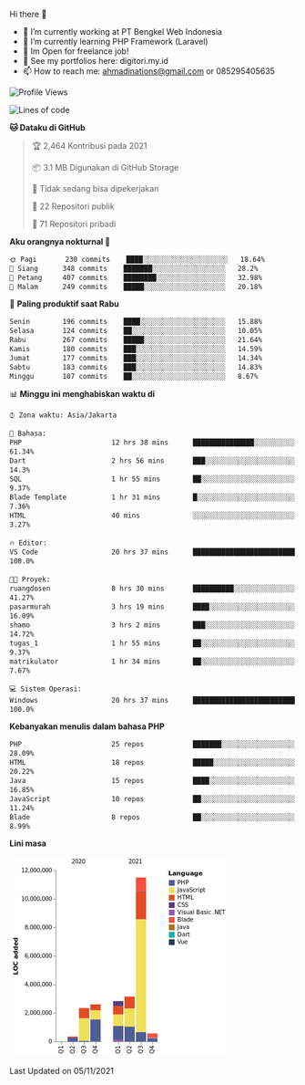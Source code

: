 Hi there 👋

- 🔭 I’m currently working at PT Bengkel Web Indonesia
- 🌱 I’m currently learning PHP Framework (Laravel)
- 📂 Im Open for freelance job!
- 🧷 See my portfolios here: digitori.my.id
- 📫 How to reach me: ahmadinations@gmail.com or 085295405635


<!--START_SECTION:waka-->
![Profile Views](http://img.shields.io/badge/Profil%20dilihat-4-blue)

![Lines of code](https://img.shields.io/badge/Sejak%20Hello%20World%20aku%20telah%20menulis-23.4%20million%20baris%20kode-blue)

**🐱 Dataku di GitHub** 

> 🏆 2,464 Kontribusi pada 2021
 > 
> 📦 3.1 MB Digunakan di GitHub Storage 
 > 
> 🚫 Tidak sedang bisa dipekerjakan
 > 
> 📜 22 Repositori publik 
 > 
> 🔑 71 Repositori pribadi  
 > 
**Aku orangnya nokturnal 🦉** 

```text
🌞 Pagi       230 commits    ████░░░░░░░░░░░░░░░░░░░░░   18.64% 
🌆 Siang      348 commits    ███████░░░░░░░░░░░░░░░░░░   28.2% 
🌃 Petang     407 commits    ████████░░░░░░░░░░░░░░░░░   32.98% 
🌙 Malam      249 commits    █████░░░░░░░░░░░░░░░░░░░░   20.18%

```
📅 **Paling produktif saat Rabu** 

```text
Senin        196 commits    ████░░░░░░░░░░░░░░░░░░░░░   15.88% 
Selasa       124 commits    ██░░░░░░░░░░░░░░░░░░░░░░░   10.05% 
Rabu         267 commits    █████░░░░░░░░░░░░░░░░░░░░   21.64% 
Kamis        180 commits    ███░░░░░░░░░░░░░░░░░░░░░░   14.59% 
Jumat        177 commits    ███░░░░░░░░░░░░░░░░░░░░░░   14.34% 
Sabtu        183 commits    ███░░░░░░░░░░░░░░░░░░░░░░   14.83% 
Minggu       107 commits    ██░░░░░░░░░░░░░░░░░░░░░░░   8.67%

```


📊 **Minggu ini menghabiskan waktu di** 

```text
⌚︎ Zona waktu: Asia/Jakarta

💬 Bahasa: 
PHP                      12 hrs 38 mins      ███████████████░░░░░░░░░░   61.34% 
Dart                     2 hrs 56 mins       ███░░░░░░░░░░░░░░░░░░░░░░   14.3% 
SQL                      1 hr 55 mins        ██░░░░░░░░░░░░░░░░░░░░░░░   9.37% 
Blade Template           1 hr 31 mins        █░░░░░░░░░░░░░░░░░░░░░░░░   7.36% 
HTML                     40 mins             ░░░░░░░░░░░░░░░░░░░░░░░░░   3.27%

🔥 Editor: 
VS Code                  20 hrs 37 mins      █████████████████████████   100.0%

🐱‍💻 Proyek: 
ruangdosen               8 hrs 30 mins       ██████████░░░░░░░░░░░░░░░   41.27% 
pasarmurah               3 hrs 19 mins       ████░░░░░░░░░░░░░░░░░░░░░   16.09% 
shamo                    3 hrs 2 mins        ███░░░░░░░░░░░░░░░░░░░░░░   14.72% 
tugas_1                  1 hr 55 mins        ██░░░░░░░░░░░░░░░░░░░░░░░   9.37% 
matrikulator             1 hr 34 mins        ██░░░░░░░░░░░░░░░░░░░░░░░   7.67%

💻 Sistem Operasi: 
Windows                  20 hrs 37 mins      █████████████████████████   100.0%

```

**Kebanyakan menulis dalam bahasa PHP** 

```text
PHP                      25 repos            ███████░░░░░░░░░░░░░░░░░░   28.09% 
HTML                     18 repos            █████░░░░░░░░░░░░░░░░░░░░   20.22% 
Java                     15 repos            ████░░░░░░░░░░░░░░░░░░░░░   16.85% 
JavaScript               10 repos            ██░░░░░░░░░░░░░░░░░░░░░░░   11.24% 
Blade                    8 repos             ██░░░░░░░░░░░░░░░░░░░░░░░   8.99%

```


**Lini masa**

![Chart not found](https://raw.githubusercontent.com/MuhamadAhmadin/MuhamadAhmadin/master/charts/bar_graph.png) 


 Last Updated on 05/11/2021
<!--END_SECTION:waka-->

